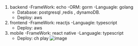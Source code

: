 1. backend
   -FrameWork: echo
   -ORM: gorm
   -Languagle: golang
   - Database: postgresql ,redis , dynamoDB.
   - Deploy: aws
3. frontend
   -FrameWork: reactjs
   -Languagle: typescript
   - Deploy: aws
3. mobile
   -FrameWork: react native
   -Languagle: typescript
   - Deploy: ch play
![image](https://github.com/PTH-IT/karaoke/assets/56516439/7a5c4ae5-8ac2-4e0c-a9e9-ffd2a1495380)
